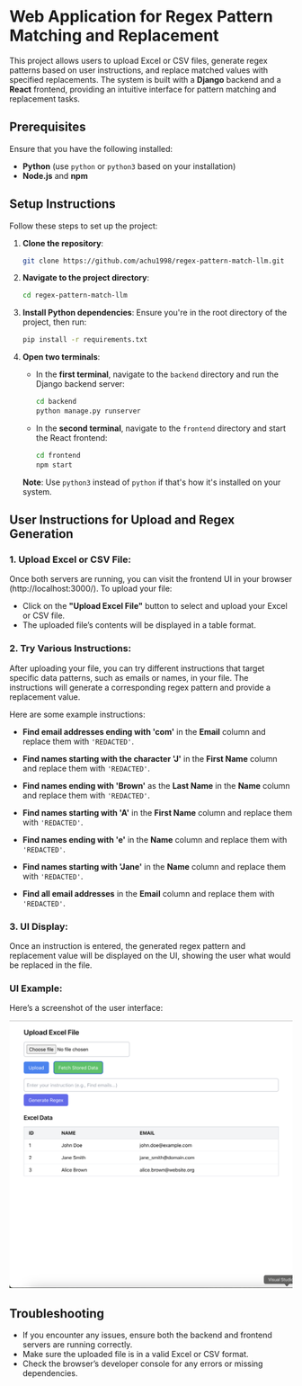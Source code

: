 # Web Application for Regex Pattern Matching and Replacement

This project allows users to upload Excel or CSV files, generate regex patterns based on user instructions, and replace matched values with specified replacements. The system is built with a **Django** backend and a **React** frontend, providing an intuitive interface for pattern matching and replacement tasks.

## Prerequisites

Ensure that you have the following installed:

- **Python** (use `python` or `python3` based on your installation)
- **Node.js** and **npm**

## Setup Instructions

Follow these steps to set up the project:

1. **Clone the repository**:
    ```bash
    git clone https://github.com/achu1998/regex-pattern-match-llm.git
    ```

2. **Navigate to the project directory**:
    ```bash
    cd regex-pattern-match-llm
    ```

3. **Install Python dependencies**:
    Ensure you're in the root directory of the project, then run:
    ```bash
    pip install -r requirements.txt
    ```

4. **Open two terminals**:

   - In the **first terminal**, navigate to the `backend` directory and run the Django backend server:
     ```bash
     cd backend
     python manage.py runserver
     ```

   - In the **second terminal**, navigate to the `frontend` directory and start the React frontend:
     ```bash
     cd frontend
     npm start
     ```

   **Note**: Use `python3` instead of `python` if that's how it's installed on your system.

## User Instructions for Upload and Regex Generation

### 1. **Upload Excel or CSV File**:
Once both servers are running, you can visit the frontend UI in your browser (http://localhost:3000/). To upload your file:

- Click on the **"Upload Excel File"** button to select and upload your Excel or CSV file.
- The uploaded file’s contents will be displayed in a table format.

### 2. **Try Various Instructions**:
After uploading your file, you can try different instructions that target specific data patterns, such as emails or names, in your file. The instructions will generate a corresponding regex pattern and provide a replacement value.

Here are some example instructions:

- **Find email addresses ending with 'com'** in the **Email** column and replace them with `'REDACTED'`.
  
- **Find names starting with the character 'J'** in the **First Name** column and replace them with `'REDACTED'`.

- **Find names ending with 'Brown'** as the **Last Name** in the **Name** column and replace them with `'REDACTED'`.

- **Find names starting with 'A'** in the **First Name** column and replace them with `'REDACTED'`.

- **Find names ending with 'e'** in the **Name** column and replace them with `'REDACTED'`.

- **Find names starting with 'Jane'** in the **Name** column and replace them with `'REDACTED'`.

- **Find all email addresses** in the **Email** column and replace them with `'REDACTED'`.

### 3. **UI Display**:
Once an instruction is entered, the generated regex pattern and replacement value will be displayed on the UI, showing the user what would be replaced in the file.

### UI Example:

Here’s a screenshot of the user interface:

![UI Screenshot](UI.png)

## Troubleshooting

- If you encounter any issues, ensure both the backend and frontend servers are running correctly.
- Make sure the uploaded file is in a valid Excel or CSV format.
- Check the browser’s developer console for any errors or missing dependencies.
